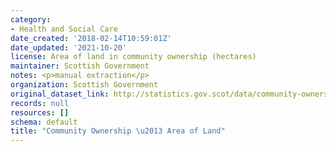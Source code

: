 ```yaml
---
category:
- Health and Social Care
date_created: '2018-02-14T10:59:01Z'
date_updated: '2021-10-20'
license: Area of land in community ownership (hectares)
maintainer: Scottish Government
notes: <p>manual extraction</p>
organization: Scottish Government
original_dataset_link: http://statistics.gov.scot/data/community-ownership-area-of-land
records: null
resources: []
schema: default
title: "Community Ownership \u2013 Area of Land"
---
```

